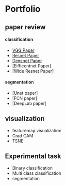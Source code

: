  Portfolio
=========

paper review
------------

#### classification
* [VGG Paper](https://github.com/AhnYoungBin/portfolio/tree/master/paper_review/vggpaper)
* [Resnet Paper](https://github.com/AhnYoungBin/portfolio/blob/master/paper_review/resnetpaper/README.md)
* [Densnet Paper](https://github.com/AhnYoungBin/portfolio/tree/master/paper_review/densenetpaper)
* [Eifficentnet Paper]
* [Wide Resnet Paper]

#### segmentation
* [Unet paper]
* [FCN paper]
* [DeepLab paper]


visualization
--------------
* featuremap visualization
* Grad CAM
* TSNE


Experimental task
-----------------
* Binary classification
* Multi class classification
* segmentation
